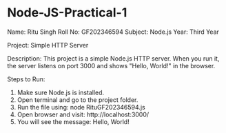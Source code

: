 # Node-JS-Practical-1
Name: Ritu Singh
Roll No: GF202346594
Subject: Node.js
Year: Third Year

Project: Simple HTTP Server

Description:
This project is a simple Node.js HTTP server. 
When you run it, the server listens on port 3000 and shows "Hello, World!" in the browser.

Steps to Run:
1. Make sure Node.js is installed.
2. Open terminal and go to the project folder.
3. Run the file using: node RituGF202346594.js
4. Open browser and visit: http://localhost:3000/
5. You will see the message: Hello, World!
